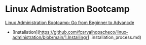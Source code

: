 # Linux Admistration Bootcamp

[Linux Administration Bootcamp: Go from Beginner to Advancde](https://www.udemy.com/course/linux-administration-bootcamp/learn/lecture/5718646?start=15#overview)


- [Installation](https://github.com/fcarvalhopacheco/linux-administration/blob/main/1.Installing/1
.installation_process.md)


